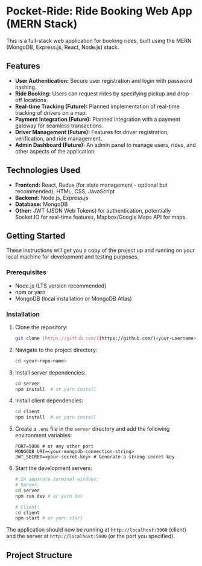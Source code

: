# Pocket-Ride: Ride Booking Web App (MERN Stack)

This is a full-stack web application for booking rides, built using the MERN (MongoDB, Express.js, React, Node.js) stack.

## Features

*   **User Authentication:** Secure user registration and login with password hashing.
*   **Ride Booking:** Users can request rides by specifying pickup and drop-off locations.
*   **Real-time Tracking (Future):** Planned implementation of real-time tracking of drivers on a map.
*   **Payment Integration (Future):** Planned integration with a payment gateway for seamless transactions.
*   **Driver Management (Future):** Features for driver registration, verification, and ride management.
*   **Admin Dashboard (Future):** An admin panel to manage users, rides, and other aspects of the application.

## Technologies Used

*   **Frontend:** React, Redux (for state management - optional but recommended), HTML, CSS, JavaScript
*   **Backend:** Node.js, Express.js
*   **Database:** MongoDB
*   **Other:** JWT (JSON Web Tokens) for authentication, potentially Socket.IO for real-time features, Mapbox/Google Maps API for maps.

## Getting Started

These instructions will get you a copy of the project up and running on your local machine for development and testing purposes.

### Prerequisites

*   Node.js (LTS version recommended)
*   npm or yarn
*   MongoDB (local installation or MongoDB Atlas)

### Installation

1.  Clone the repository:

    ```bash
    git clone [https://github.com/](https://github.com/)<your-username>/<your-repo-name>.git
    ```

2.  Navigate to the project directory:

    ```bash
    cd <your-repo-name>
    ```

3.  Install server dependencies:

    ```bash
    cd server
    npm install  # or yarn install
    ```

4.  Install client dependencies:

    ```bash
    cd client
    npm install  # or yarn install
    ```

5.  Create a `.env` file in the `server` directory and add the following environment variables:

    ```.env
    PORT=5000 # or any other port
    MONGODB_URI=<your-mongodb-connection-string>
    JWT_SECRET=<your-secret-key> # Generate a strong secret key
    ```

6.  Start the development servers:

    ```bash
    # In separate terminal windows:
    # Server:
    cd server
    npm run dev # or yarn dev

    # Client:
    cd client
    npm start # or yarn start
    ```

The application should now be running at `http://localhost:3000` (client) and the server at `http://localhost:5000` (or the port you specified).

## Project Structure
